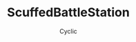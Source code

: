 ---
title: "ScuffedBattleStation"
author: "Cyclic"
description: "A colling stand and cool thing for my laptop"
created_at: "2025-6-05"
---